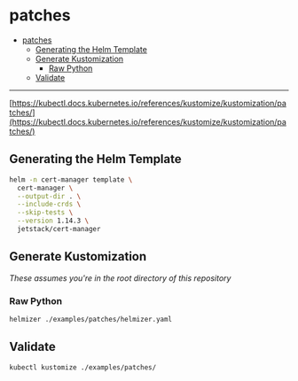 # patches

- [patches](#patches)
  - [Generating the Helm Template](#generating-the-helm-template)
  - [Generate Kustomization](#generate-kustomization)
    - [Raw Python](#raw-python)
  - [Validate](#validate)

---

[https://kubectl.docs.kubernetes.io/references/kustomize/kustomization/patches/](https://kubectl.docs.kubernetes.io/references/kustomize/kustomization/patches/)

## Generating the Helm Template

```bash
helm -n cert-manager template \
  cert-manager \
  --output-dir . \
  --include-crds \
  --skip-tests \
  --version 1.14.3 \
  jetstack/cert-manager
```

## Generate Kustomization

_These assumes you're in the root directory of this repository_

### Raw Python

```bash
helmizer ./examples/patches/helmizer.yaml
```

## Validate

```bash
kubectl kustomize ./examples/patches/
```
